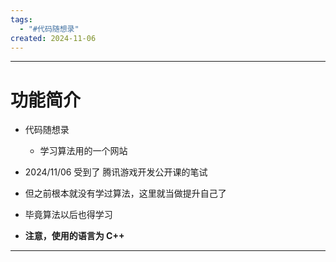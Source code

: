 ```yaml
---
tags:
  - "#代码随想录"
created: 2024-11-06
---
```


---
# 功能简介

- 代码随想录
	- 学习算法用的一个网站
- 2024/11/06 受到了 腾讯游戏开发公开课的笔试
- 但之前根本就没有学过算法，这里就当做提升自己了
- 毕竟算法以后也得学习

- **注意，使用的语言为 C++**

---
